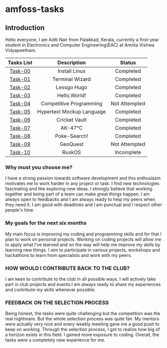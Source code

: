 # amfoss-tasks

## Introduction
Hello everyone,
I am Aditi Nair from Palakkad, Kerala, currently a first-year student in Electronics and Computer Engineering(EAC) at Amrita Vishwa Vidyapeetham.

| Tasks List                                                                 | Description                 | Status              |
|:-------------:                                                             |:---------------------------:|:--------------:     |
| [Task-00](https://github.com/addynair/amfoss-tasks/tree/main/Task-00)      | Install Linux               | Completed           |
| [Task-01](https://github.com/addynair/amfoss-tasks/tree/main/Task-01)      | Terminal Wizard             | Completed           |
| [Task-02](https://github.com/addynair/amfoss-tasks/tree/main/Task-02)      | Lessgo Hugo                 | Completed           |
| [Task-03](https://github.com/addynair/amfoss-tasks/tree/main/Task-03)      | Hello,World!                | Completed           |
| [Task-04]()                                                                | Competitive Programming     | Not Attempted       |
| [Task-05](https://github.com/addynair/amfoss-tasks/tree/main/Task-05)      | Hypertext Mockup Language   | Completed           |
| [Task-06](https://github.com/addynair/amfoss-tasks/tree/main/Task-06)      | Cricket Vault               | Completed           |
| [Task-07](https://github.com/addynair/amfoss-tasks/tree/main/Task-07)      | AK-47℃                     | Completed           |
| [Task-08](https://github.com/addynair/amfoss-tasks/tree/main/Task-08)      | Poke-Search!                | Completed           |
| [Task-09]()                                                                | GeoQuest                    | Not Attempted       |
| [Task-10]()                                                                | RuskOS                      | Incomplete          |


### Why must you choose me?

I have a strong passion towards software development and this enthusiasm motivates me to work harder in any project or task. I find new technologies fascinating and like exploring new ideas. I strongly believe that working together and being part of a team can make great things happen. I am always open to feedbacks and I am always ready to help my peers when they need it. I am good with deadlines and I am punctual and I respect other people's time.


### My goals for the next six months

My main focus is improving my coding and programming skills and for that I plan to work on personal projects. Working on coding projects will allow me to apply what I've learned and on the way will help me improve my skills by learning new things. I aim to participate in various projects, workshops and hackathons to learn from specialists and work with my peers.


### HOW WOULD I CONTRIBUTE BACK TO THE CLUB?
I am keen to contribute to the club in all possible ways. I will actively take part in club projects and events.I am always ready to share my experiences and contribute my skills whenever possible.

### FEEDBACK ON THE SELECTION PROCESS
Being honest, the tasks were quite challenging but the competition was the real nightmare. But the whole selection process was quite fair. My mentors were actually very nice and every weekly meeting gave me a good push to keep on working. Through the selection process, I got to realize how big of a horizon exists in this field. I gained more exposure to coding. Overall, the tasks were a completely new experience for me.

